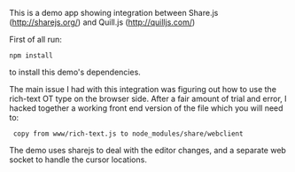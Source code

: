 This is a demo app showing integration between Share.js (http://sharejs.org/) and Quill.js (http://quilljs.com/)

First of all run:
 
```npm install```
 
 to install this demo's dependencies.

The main issue I had with this integration was figuring out how to use the rich-text OT type on the browser side.
After a fair amount of trial and error, I hacked together a working front end version of the file which you will need to:

```
 copy from www/rich-text.js to node_modules/share/webclient
```

The demo uses sharejs to deal with the editor changes, and a separate web socket to handle the cursor locations.
